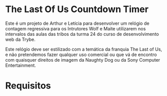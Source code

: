# The Last Of Us Countdown Timer

Este é um projeto de Arthur e Letícia para desenvolver um relógio de contagem regressiva para os Intrutores Wolf e Maite utilizarem nos intervalos das aulas das tribos da turma 24 do curso de desenvolvimento web da Trybe.

Este relógio deve ser estilizado com a temática da franquia The Last of Us, e não pretendemos fazer qualquer uso comercial ou que vá de encontro com quaisquer direitos de imagem da Naughty Dog ou da Sony Computer Entertainment.

# Requisitos

